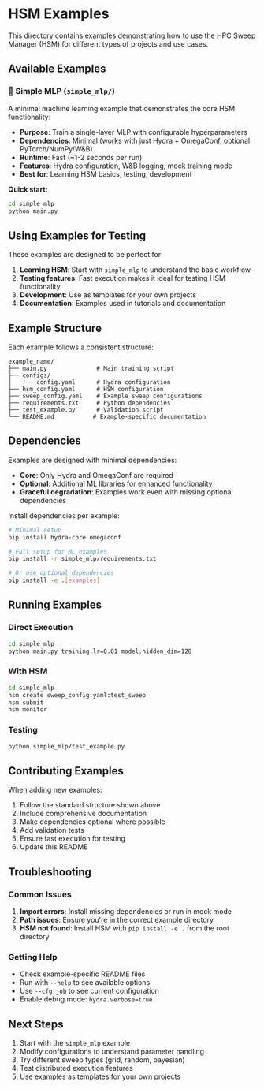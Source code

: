 # HSM Examples

This directory contains examples demonstrating how to use the HPC Sweep Manager (HSM) for different types of projects and use cases.

## Available Examples

### 🚀 Simple MLP (`simple_mlp/`)

A minimal machine learning example that demonstrates the core HSM functionality:

- **Purpose**: Train a single-layer MLP with configurable hyperparameters
- **Dependencies**: Minimal (works with just Hydra + OmegaConf, optional PyTorch/NumPy/W&B)
- **Runtime**: Fast (~1-2 seconds per run)
- **Features**: Hydra configuration, W&B logging, mock training mode
- **Best for**: Learning HSM basics, testing, development

**Quick start:**
```bash
cd simple_mlp
python main.py
```

## Using Examples for Testing

These examples are designed to be perfect for:

1. **Learning HSM**: Start with `simple_mlp` to understand the basic workflow
2. **Testing features**: Fast execution makes it ideal for testing HSM functionality
3. **Development**: Use as templates for your own projects
4. **Documentation**: Examples used in tutorials and documentation

## Example Structure

Each example follows a consistent structure:

```
example_name/
├── main.py              # Main training script
├── configs/
│   └── config.yaml      # Hydra configuration
├── hsm_config.yaml      # HSM configuration
├── sweep_config.yaml    # Example sweep configurations  
├── requirements.txt     # Python dependencies
├── test_example.py      # Validation script
└── README.md           # Example-specific documentation
```

## Dependencies

Examples are designed with minimal dependencies:

- **Core**: Only Hydra and OmegaConf are required
- **Optional**: Additional ML libraries for enhanced functionality
- **Graceful degradation**: Examples work even with missing optional dependencies

Install dependencies per example:
```bash
# Minimal setup
pip install hydra-core omegaconf

# Full setup for ML examples  
pip install -r simple_mlp/requirements.txt

# Or use optional dependencies
pip install -e .[examples]
```

## Running Examples

### Direct Execution
```bash
cd simple_mlp
python main.py training.lr=0.01 model.hidden_dim=128
```

### With HSM
```bash
cd simple_mlp
hsm create sweep_config.yaml:test_sweep
hsm submit
hsm monitor
```

### Testing
```bash
python simple_mlp/test_example.py
```

## Contributing Examples

When adding new examples:

1. Follow the standard structure shown above
2. Include comprehensive documentation
3. Make dependencies optional where possible
4. Add validation tests
5. Ensure fast execution for testing
6. Update this README

## Troubleshooting

### Common Issues

1. **Import errors**: Install missing dependencies or run in mock mode
2. **Path issues**: Ensure you're in the correct example directory
3. **HSM not found**: Install HSM with `pip install -e .` from the root directory

### Getting Help

- Check example-specific README files
- Run with `--help` to see available options
- Use `--cfg job` to see current configuration
- Enable debug mode: `hydra.verbose=true`

## Next Steps

1. Start with the `simple_mlp` example
2. Modify configurations to understand parameter handling
3. Try different sweep types (grid, random, bayesian)
4. Test distributed execution features
5. Use examples as templates for your own projects 